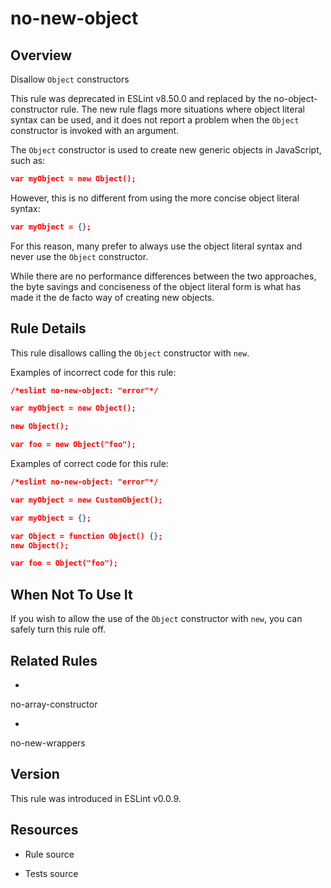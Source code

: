 

# no-new-object
## Overview

Disallow `Object` constructors

This rule was deprecated in ESLint v8.50.0 and replaced by the no-object-constructor  rule. The new rule flags more situations where object literal syntax can be used, and it does not report a problem when the `Object` constructor is invoked with an argument.

The `Object` constructor is used to create new generic objects in JavaScript, such as:


```json
var myObject = new Object();
```

However, this is no different from using the more concise object literal syntax:


```json
var myObject = {};
```

For this reason, many prefer to always use the object literal syntax and never use the `Object` constructor.

While there are no performance differences between the two approaches, the byte savings and conciseness of the object literal form is what has made it the de facto way of creating new objects.

## Rule Details

This rule disallows calling the `Object` constructor with `new`.

Examples of incorrect code for this rule:


```json
/*eslint no-new-object: "error"*/

var myObject = new Object();

new Object();

var foo = new Object("foo");
```

Examples of correct code for this rule:


```json
/*eslint no-new-object: "error"*/

var myObject = new CustomObject();

var myObject = {};

var Object = function Object() {};
new Object();

var foo = Object("foo");
```

## When Not To Use It

If you wish to allow the use of the `Object` constructor with `new`, you can safely turn this rule off.

## Related Rules


- 
no-array-constructor 

- 
no-new-wrappers 

## Version

This rule was introduced in ESLint v0.0.9.

## Resources


- Rule source 

- Tests source 

